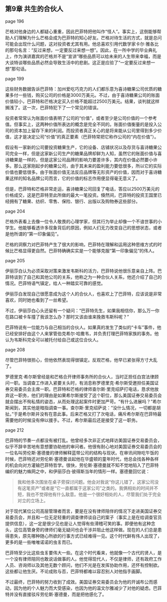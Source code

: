## 第9章 共生的合伙人

page 196

芒格对他身边的人都疑心重重，因此巴菲特把他叫作“怪人”。事实上，这倒能够帮助人们理解为什么芒格会成为巴菲特的知心好友。芒格对待生活的方式，就是总问可能会出现什么问题，这对投资者尤其有用。他总喜欢引用代数学家卡尔·雅各比的那句名言：“反过来想，一定要反过来想一想”。因此，在一所中学的毕业典礼上，作为演讲嘉宾的芒格并不是“宣讲”哪些品质可以给未来的人生带来幸福，而是大谈特谈哪些品质必然会导致生活中的悲剧。这正是应验了“一定要反过来想一想”那句话。

page 199

这些财务数据告诉巴菲特：加州爱吃巧克力的人们都乐意为喜诗糖果公司优质的糖果多付一些钱，购买公司的价格是3000万美元。不过，由于喜诗糖果公司的账面价值较小，巴菲特和芒格决定买入价格不能超过2500万美元。结果，谈判就这样搁浅了。这一次，巴菲特犯下了一个常见的错误。

投资者常常认为账面价值表明了公司的“价值”，或者至少是公司价值的一个参考值。但事实上，这两种价值所表达的概念是完全不同的。账面价值衡量的是投入公司的资本加上留存下来的利润。而投资者真正关心的是将来能从公司里得到多少价值，这才是决定公司“价值”的真正要素（巴菲特常把它称作公司的“内在价值”）。

假设有一家新的公司要投资糖果生产，它的设备、店铺状况以及存货与喜诗糖果公司完全一样，但是这家新公司生产的糖果品牌却鲜为人知，虽然它的账面价值与喜诗糖果是一样的，但是这家公司品牌的影响力要差许多，其内在价值必然要小许多。那么这家刚起步的糖果公司，由于其未来的盈利能力要低很多，所以它的实际价值也要低很多。由于账面价值无法反应品牌等无形资产的价值，因而对于喜诗糖果这样的知名品牌公司而言，它的价值的标志作用便显得毫无意义了。

但是，巴菲特和芒格非常走运，喜诗糖果公司回复了电话，答应以2500万美元的价格成交，这是巴菲特至此所做的最大一笔投资。倏然间，巴菲特的投资王国里已经拥有了糖果、纺织、零售、保险、银行、出版以及购物券这些部分。

page 204

芒格外表看上去像一位令人敬畏的心理学家，但其行为举止却像一个不谙世事的小学生。他能够看透许多现象背后的原因，例如人们无力改变自己的思想状态，或者是他所谓的“第一印象偏见”。

芒格的洞察力对巴菲特产生了很大的影响，巴菲特在理解和运用这种思维方式的时候比芒格显得更自然。巴菲特确确实实是一个能够克服“第一印象偏见”的伟人。

page 205

伊丽莎白认为必须采取对策来激发韦斯科的活力，巴菲特说他很乐意亲自上阵。巴菲特谈到了自己和其他公司的关系，他称之为一种合伙人关系，他还介绍了自己的情况。巴菲特语气镇定，给人一种踏实可靠的感觉。

伊丽莎白发现自己很愿意成为这个人的合伙人，也喜欢上了巴菲特，应该说是非常喜欢，同时她也看到了一丝希望。

不过，伊丽莎白心头还留有一个疑问：“巴菲特先生，如果我相信你，那么万一你在路口被卡车撞了我该怎么办？那时又该由谁来挽救韦斯科呢？”

巴菲特说有一位能力与自己相当的合伙人。如果真的发生了类似的“卡车”事件，他已经安排好由这个人来掌管伯克希尔·哈撒韦，并负责打理巴菲特家族的事务。他认为韦斯科完全可以被托付给自己或这位合伙人。

page 208

尽管巴菲特很担心，但他依然表现得很镇定。反观芒格，他早已紧张得方寸大乱了。

罗德里克·希尔斯曾经是和芒格合开律师事务所的合伙人，当时正担任白宫法律顾问一职。当调查工作进入紧要关头时，有消息称罗德里克·希尔斯受邀担任美国证券交易委员会主席一职。巴菲特和芒格的律师查尔斯·里克绍萨打电话，恳求他放弃这一职务，他们的理由是如果希尔斯接受了这个职位，那么美国证券交易委员会就会摆出不徇私情的姿态，从而处理这起案件时更加严苛。“有什么进展吗？”希尔斯闻到，其实他是暗指调查一事。查尔斯·里克绍萨说：“没什么情况，一切都是胡扯。”于是希尔斯并没有在意此事。后来芒格又打了次电话，痛斥希尔斯在巴菲特最需要他的时候没有伸以援手。不过，希尔斯最后还是接受了这一职务。

page 212

巴菲特的节奏一点都没有被打乱。他曾经多次非正式地拜访美国证券交易委员会，似乎不辞辛苦地有意想要协助他的审问者。他很有耐心地对美国证券交易委员会的一位名叫劳伦斯·塞德曼的律师解释蓝带公司的结构与现状。在审讯间隙吃午饭的时候，巴菲特还对劳伦斯·塞德曼谈起他在华盛顿的童年时代，他总会找各种各样的机会向对方灌输巴菲特哲学。很快，劳伦斯·塞德曼就不知不觉地陷入了巴菲特编织的魅力蛛网之中，和伊丽莎白·彼得斯当年的情形一样。塞德曼回忆说：

> 我和他多次围坐在桌子旁探讨问题。他会对我说“你这儿错了，这家公司没有这笔资产”或者是“它一直都属于这家公司”之类的。我俩相处的时间并不短，我也不觉得他有什么敌意。他是一个很好相处的人，尽管我们处于完全对立的立场上。

对于现代某位公司高层管理者而言，要是在没有律师陪伴的情况下走进美国证券交易委员会，并且和一位无足轻重的调查律师谈自己的案子（事实上是在给调查官员提供信息），这一定是很少见也是让人觉得有些滑稽可笑的事。即便他有这种念头，这位高管身旁的律师们毫无疑问也会干涉并阻止他这样做。现在的人们总是患得患失，原先哪种随心所欲的行事方式已经难得一见。这个时代鲜有伟人出现了，更多的是一些唯唯诺诺的虫豸而已。

巴菲特至少比这些虫豸要伟大一些。在这个时代看来，他就像一个古代的贤人，是一个没有律师陪同也敢说话做事的人。他觉得现代人，不仅是律师，还有政府工作人员、咨询师以及其他无数个顾问，他们不光是在发挥协助作用，还怀有控制欲。这些都让他生厌。不论成败与否，巴菲特都难以容忍别人对他指手画脚。

不过最终，巴菲特的努力收到了成效。美国证券交易委员会为他的开诚布公而感动，因为他的个人魅力而大受感染，也因为他的温文尔雅减少了对他的疑虑。巴菲特并没有直接驳斥劳伦斯·塞德曼，而是把他感化了。
